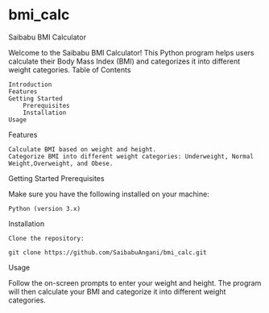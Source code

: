 # bmi_calc
Saibabu BMI Calculator

Welcome to the Saibabu BMI Calculator! This Python program helps users calculate their Body Mass Index (BMI) and categorizes it into different weight categories.
Table of Contents

    Introduction
    Features
    Getting Started
        Prerequisites
        Installation
    Usage

Features

    Calculate BMI based on weight and height.
    Categorize BMI into different weight categories: Underweight, Normal Weight,Overweight, and Obese.

Getting Started
Prerequisites

Make sure you have the following installed on your machine:

    Python (version 3.x)

Installation

    Clone the repository:

    git clone https://github.com/SaibabuAngani/bmi_calc.git

Usage

Follow the on-screen prompts to enter your weight and height. The program will then calculate your BMI and categorize it into different weight categories.
